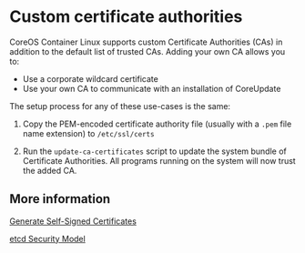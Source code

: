 # Custom certificate authorities

CoreOS Container Linux supports custom Certificate Authorities (CAs) in addition to the default list of trusted CAs. Adding your own CA allows you to:

- Use a corporate wildcard certificate
- Use your own CA to communicate with an installation of CoreUpdate

The setup process for any of these use-cases is the same:

1. Copy the PEM-encoded certificate authority file (usually with a `.pem` file name extension) to `/etc/ssl/certs`

2. Run the `update-ca-certificates` script to update the system bundle of Certificate Authorities. All programs running on the system will now trust the added CA.

## More information

[Generate Self-Signed Certificates](generate-self-signed-certificates.md)

[etcd Security Model](https://github.com/coreos/etcd/blob/master/Documentation/op-guide/security.md)
